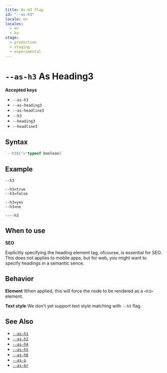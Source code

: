 ```yaml
---
title: As-H3 flag
id: "--as-h3"
locale: en
locales:
  - en
  - ko
stage:
  - production
  - staging
  - experimental
---
```


# `--as-h3` As Heading3

**Accepted keys**

- `--as-h3`
- `--as-heading3`
- `--as-headline3`
- `--h3`
- `--heading3`
- `--headline3`

## Syntax

```ts
`--h3${"="typeof boolean}`
```

## Example

```
--h3

--h3=true
--h3=false

--h3=yes
--h3=no

----h3
```

## When to use

<!-- shared content between h1~h6 -->

**SEO**

Explicitly specifying the heading element tag, ofcourse, is essential for SEO.
This does not applies to mobile apps, but for web, you might want to specify headings in a semantic sence.

## Behavior

**Element**
When applied, this will force the node to be rendered as a `<h3>` element.

**Text style**
We don't yet support text style matching with `--h3` flag.

## See Also

- [`--as-h1`](./--as-h1)
- [`--as-h2`](./--as-h2)
- [`--as-h4`](./--as-h4)
- [`--as-h5`](./--as-h5)
- [`--as-h6`](./--as-h6)
- [`--as-p`](./--as-p)
- [`--as-br`](./--as-br)
